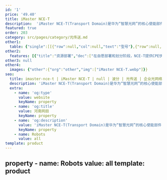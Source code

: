 ```yaml
---
id: '1'
price: '49.40'
title: iMaster NCE-T
description:  'iMaster NCE-T(Transport Domain)是华为“智慧光网”的核心使能部件，应用于骨干、城域、企业接入等多种传送组网场景，提供资源实时可视、敏捷业务发放，网络自动运维等丰富的功能特性，满足企业专线和DC互联对传送网络提出的创新业务体验和网络灵活高效的新要求。'
featured: true
order: 203
category: src/pages/category/光传送.md
other1: 
  table: {"single":[[{"row":null,"col":null,"text":"型号"},{"row":null,"col":null,"text":"NCE-T"}],[{"row":null,"col":null,"text":"资源可视"},{"row":null,"col":null,"text":"基于iMaster NCE统一的数据底座，分钟级完成聚合分析、自动对账，实现资源状态的实时可视，\n资源核查效率提升数倍，精准预测扩容，资源提前就绪，TTM缩短至小时级"}],[{"row":null,"col":null,"text":"时延地图"},{"row":null,"col":null,"text":"基于物理单板时延实测技术，精度可达0.1ms，实现专线时延可感知、\n可销售、可承诺、可保障，使能时延商业变现"}],[{"row":null,"col":null,"text":"CPE即插即用"},{"row":null,"col":null,"text":"一次进站，CPE设备自动发现、自动创建，在线调测，简化运营商对CPE设备的管理，\n节省人力成本，交付效率提升60%, 提供IT化、类家宽、全自助的客户体验，实现CPE上线30分钟业务即通"}],[{"row":null,"col":null,"text":"业务敏捷发放"},{"row":null,"col":null,"text":"专线资源货架化展示，秒级专线业务E2E快速发放，具备用户带宽自助调整能力，实现新业务快速创新。支持Legacy\n+ SDN网络，兼容存量，简化业务模式，降低与BSS/OSS 50%对接工作量，加速业务创新;\n"}],[{"row":null,"col":null,"text":"OVPN"},{"row":null,"col":null,"text":"光电灵活硬切片，物理安全隔离，保障不同业务SLA，一网多用，资源共享，实现网络价值最优"}],[{"row":null,"col":null,"text":"SLA可视可保障"},{"row":null,"col":null,"text":"打破黑盒模式，专线SLA实时可视，租户自服务，可对专线KPI指标实时感知：故障时间/时延/丢包率等，专线SLA运营保障，主动进行业务关怀，提升用户体验"}],[{"row":null,"col":null,"text":"健康预测"},{"row":null,"col":null,"text":"通过大数据和AI算法，分析每条光纤和波道的健康情况，并根据光性能变化趋势，提前1小时、1天、1周、1月内预测故障发生的风险和具体故障风险点，从而提前规避网络风险，提供修复建议，实现主动运维，保障用户体验，故障处理成本降低20%"}]]}
other2:
  features: [{"title":"资源部署","dec":["在自愿部署和划分阶段，NCE-T提供CPE快速部署能力和OVPN资源划分能力，TTM由天级->小时级。"]},{"title":"业务自动发放","dec":["在用户明确业务意图（源、宿,保护类型，带宽等）后，自动计算最优路由，并完成业务发放（实时、预约）。"]},{"title":"带宽按需调整/带宽日历","dec":["客户可根据其实际业务诉求，实现带宽的（实时/预约）扩容满足突发流量诉求。同时可实现Pay-as-Grow的商业模式。"]},{"title":"时延地图","dec":["网络时延可视可管、可监控、路径可选，服务高价值用户"]}]
other3: null
other4:
  images: {"other":{"org":"other","img":["iMaster NCE-T.webp"]}}
seo:
  title: imaster-nce-t | iMaster NCE-T | null | 波分 | 光传送 | 企业光网络
  description: 'iMaster NCE-T(Transport Domain)是华为“智慧光网”的核心使能部件，应用于骨干、城域、企业接入等多种传送组网场景，提供资源实时可视、敏捷业务发放，网络自动运维等丰富的功能特性，满足企业专线和DC互联对传送网络提出的创新业务体验和网络灵活高效的新要求。'
  extra:
    - name: 'og:type'
      value: website
      keyName: property
    - name: 'og:title'
      value: 河南网田
      keyName: property
    - name: 'og:description'
      value: 'iMaster NCE-T(Transport Domain)是华为“智慧光网”的核心使能部件，应用于骨干、城域、企业接入等多种传送组网场景，提供资源实时可视、敏捷业务发放，网络自动运维等丰富的功能特性，满足企业专线和DC互联对传送网络提出的创新业务体验和网络灵活高效的新要求。'
      keyName: property
    - name: Robots
      value: all
template: product
---
```

 property
    - name: Robots
      value: all
template: product
---
